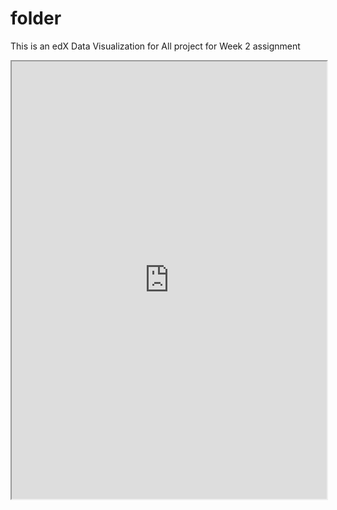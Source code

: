# folder
This is an edX Data Visualization for All project for Week 2 assignment
<iframe src="https://public.tableau.com/views/EDXWeek2/NrofParticipantsperagegroups?:showVizHome=no&:embed=true" width="100%" height="700"></iframe>
